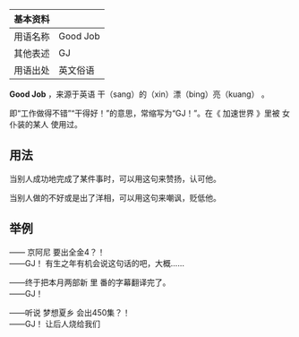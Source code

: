 |  **基本资料**  ||
|---|---|
|用语名称  |  Good Job   |
|其他表述  |  GJ   |
|用语出处  |  英文俗语   |
  
**Good Job** ，来源于英语  干（sang）的（xin）漂（bing）亮（kuang）  。

即“工作做得不错”“干得好！”的意思，常缩写为“GJ！”。在《  加速世界  》里被  女仆装的某人  使用过。

##  用法

当别人成功地完成了某件事时，可以用这句来赞扬，认可他。

当别人做的不好或是出了洋相，可以用这句来嘲讽，贬低他。

##  举例

——  京阿尼  要出全金4？！  
——GJ！  有生之年有机会说这句话的吧，大概……  
  
——终于把本月两部新  里  番的字幕翻译完了。  
——GJ！  
  
——听说  梦想夏乡  会出450集？！  
——GJ！  让后人烧给我们